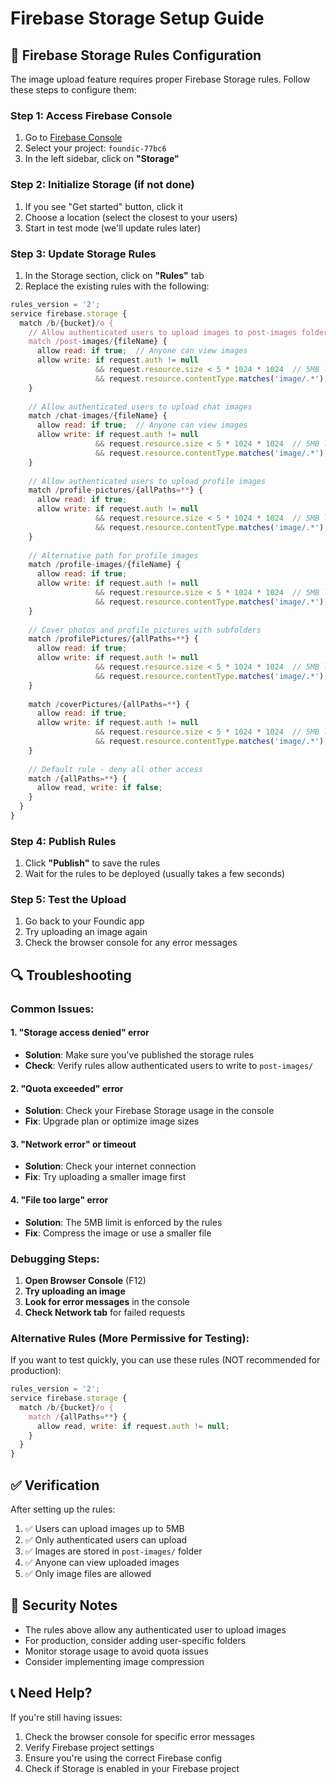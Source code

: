 # Firebase Storage Setup Guide

## 🔧 **Firebase Storage Rules Configuration**

The image upload feature requires proper Firebase Storage rules. Follow these steps to configure them:

### **Step 1: Access Firebase Console**
1. Go to [Firebase Console](https://console.firebase.google.com/)
2. Select your project: `foundic-77bc6`
3. In the left sidebar, click on **"Storage"**

### **Step 2: Initialize Storage (if not done)**
1. If you see "Get started" button, click it
2. Choose a location (select the closest to your users)
3. Start in test mode (we'll update rules later)

### **Step 3: Update Storage Rules**
1. In the Storage section, click on **"Rules"** tab
2. Replace the existing rules with the following:

```javascript
rules_version = '2';
service firebase.storage {
  match /b/{bucket}/o {
    // Allow authenticated users to upload images to post-images folder
    match /post-images/{fileName} {
      allow read: if true;  // Anyone can view images
      allow write: if request.auth != null 
                   && request.resource.size < 5 * 1024 * 1024  // 5MB limit
                   && request.resource.contentType.matches('image/.*');  // Only images
    }
    
    // Allow authenticated users to upload chat images
    match /chat-images/{fileName} {
      allow read: if true;  // Anyone can view images
      allow write: if request.auth != null 
                   && request.resource.size < 5 * 1024 * 1024  // 5MB limit
                   && request.resource.contentType.matches('image/.*');  // Only images
    }
    
    // Allow authenticated users to upload profile images
    match /profile-pictures/{allPaths=**} {
      allow read: if true;
      allow write: if request.auth != null 
                   && request.resource.size < 5 * 1024 * 1024  // 5MB limit
                   && request.resource.contentType.matches('image/.*');
    }
    
    // Alternative path for profile images
    match /profile-images/{fileName} {
      allow read: if true;
      allow write: if request.auth != null 
                   && request.resource.size < 5 * 1024 * 1024  // 5MB limit
                   && request.resource.contentType.matches('image/.*');
    }
    
    // Cover photos and profile pictures with subfolders
    match /profilePictures/{allPaths=**} {
      allow read: if true;
      allow write: if request.auth != null 
                   && request.resource.size < 5 * 1024 * 1024  // 5MB limit
                   && request.resource.contentType.matches('image/.*');
    }
    
    match /coverPictures/{allPaths=**} {
      allow read: if true;
      allow write: if request.auth != null 
                   && request.resource.size < 5 * 1024 * 1024  // 5MB limit
                   && request.resource.contentType.matches('image/.*');
    }
    
    // Default rule - deny all other access
    match /{allPaths=**} {
      allow read, write: if false;
    }
  }
}
```

### **Step 4: Publish Rules**
1. Click **"Publish"** to save the rules
2. Wait for the rules to be deployed (usually takes a few seconds)

### **Step 5: Test the Upload**
1. Go back to your Foundic app
2. Try uploading an image again
3. Check the browser console for any error messages

## 🔍 **Troubleshooting**

### **Common Issues:**

#### **1. "Storage access denied" error**
- **Solution**: Make sure you've published the storage rules
- **Check**: Verify rules allow authenticated users to write to `post-images/`

#### **2. "Quota exceeded" error**
- **Solution**: Check your Firebase Storage usage in the console
- **Fix**: Upgrade plan or optimize image sizes

#### **3. "Network error" or timeout**
- **Solution**: Check your internet connection
- **Fix**: Try uploading a smaller image first

#### **4. "File too large" error**
- **Solution**: The 5MB limit is enforced by the rules
- **Fix**: Compress the image or use a smaller file

### **Debugging Steps:**
1. **Open Browser Console** (F12)
2. **Try uploading an image**
3. **Look for error messages** in the console
4. **Check Network tab** for failed requests

### **Alternative Rules (More Permissive for Testing):**
If you want to test quickly, you can use these rules (NOT recommended for production):

```javascript
rules_version = '2';
service firebase.storage {
  match /b/{bucket}/o {
    match /{allPaths=**} {
      allow read, write: if request.auth != null;
    }
  }
}
```

## ✅ **Verification**

After setting up the rules:
1. ✅ Users can upload images up to 5MB
2. ✅ Only authenticated users can upload
3. ✅ Images are stored in `post-images/` folder
4. ✅ Anyone can view uploaded images
5. ✅ Only image files are allowed

## 🚨 **Security Notes**

- The rules above allow any authenticated user to upload images
- For production, consider adding user-specific folders
- Monitor storage usage to avoid quota issues
- Consider implementing image compression

## 📞 **Need Help?**

If you're still having issues:
1. Check the browser console for specific error messages
2. Verify Firebase project settings
3. Ensure you're using the correct Firebase config
4. Check if Storage is enabled in your Firebase project

